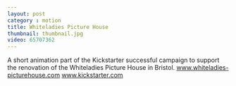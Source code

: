 ```yaml
---
layout: post
category : motion
title: Whiteladies Picture House
thumbnail: thumbnail.jpg
video: 65707362
---
```


A short animation part of the Kickstarter successful campaign to support the renovation of the Whiteladies Picture House in Bristol. 
www.whiteladies-picturehouse.com
www.kickstarter.com
